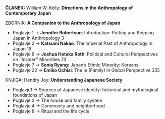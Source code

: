 **ČLANEK:** William W. Kelly: **Directions in the Anthropology of Contemporary Japan**

ZBORNIK: **A Companion to the Anthropology of Japan** 
- Poglavje 1 -> **Jennifer Robertson**: Introduction: Putting and Keeping Japan in Anthropology 3
- Poglavje 2 -> **Katsumi Nakao**: The Imperial Past of Anthropology in Japan 19
- Poglavje 6 -> **Joshua Hotaka Roth**: Political and Cultural Perspectives on ‘‘Insider’’ Minorities 73
- Poglavje 7 -> **Sonia Ryang:** Japan’s Ethnic Minority: Koreans
- Poglavje 22 -> **Emiko Ochiai**: The Ie (Family) in Global Perspective 355

KNJIGA: Hendry Joy: **Understanding Japanese Society**
- Poglavje1 -> Sources of Japanese identity: historical and mythological foundations of Japan
- Poglavje 2 -> The house and family system
- Poglavje 4 -> Community and neighborhood
- Poglavje 8 -> Ritual and the life cycle